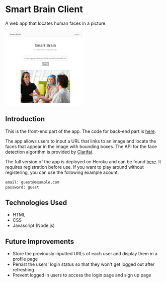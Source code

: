 # Smart Brain Client

A web app that locates human faces in a picture.

<img src="screenshot.png" width="50%">

## Introduction

This is the front-end part of the app. The code for back-end part is [here](). 

The app allows users to input a URL that links to an image and locate the faces that appear in the image with bounding boxes. The API for the face detection algorithm is provided by [Clarifai](https://www.clarifai.com/). 

The full version of the app is deployed on Heroku and can be found [here](). It requires registration before use. If you want to play around without registering, you can use the following example acount:

```
email: guest@example.com
password: guest
```

## Technologies Used

- HTML
- CSS
- Javascript (Node.js)

## Future Improvements

- Store the previously inputted URLs of each user and display them in a profile page
- Persist the users' login status so that they won't get logged out after refreshing
- Prevent logged in users to access the login page and sign up page
